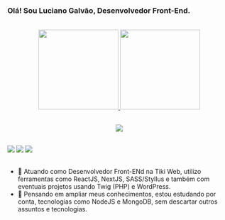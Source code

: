 ### Olá! Sou Luciano Galvão, Desenvolvedor Front-End.
<br>
<div align="center">
  <a href="https://github.com/LucianoGalvao">
    <img
      height="180em"
      src="https://github-readme-stats.vercel.app/api?username=LucianoGalvao&show_icons=false&theme=dracula&include_all_commits=true&count_private=true"
    />
    <img
      height="180em"
      src="https://github-readme-stats.vercel.app/api/top-langs/?username=LucianoGalvao&layout=compact&langs_count=7&theme=dracula"
    />
  </a>
</div>

<br />

<p align="center">
  <img src="https://skillicons.dev/icons?i=html,css,js,react,nodejs,docker,mongo,figma" />
</p>

<br />

<div>
  <a href="https://instagram.com/lucianogalvaao" target="_blank"
    ><img
      src="https://img.shields.io/badge/-Instagram-%23E4405F?style=for-the-badge&logo=instagram&logoColor=white"
      target="_blank"
  /></a>
  <a href="mailto:luciano.g.galvaao@gmail.com"
    ><img
      src="https://img.shields.io/badge/-Gmail-%23333?style=for-the-badge&logo=gmail&logoColor=white"
      target="_blank"
  /></a>
  <a
    href="https://www.linkedin.com/in/luciano-galv%C3%A3o-956265137/"
    target="_blank"
    ><img
      src="https://img.shields.io/badge/-LinkedIn-%230077B5?style=for-the-badge&logo=linkedin&logoColor=white"
      target="_blank"
  /></a>
</div>

<br>

- 🔭 Atuando como Desenvolvedor Front-ENd na Tiki Web, utilizo ferramentas como ReactJS, NextJS, SASS/Styllus e também com eventuais projetos usando Twig (PHP) e WordPress.
- 🌱 Pensando em ampliar meus conhecimentos, estou estudando por conta, tecnologias como NodeJS e MongoDB, sem descartar outros assuntos e tecnologias.

